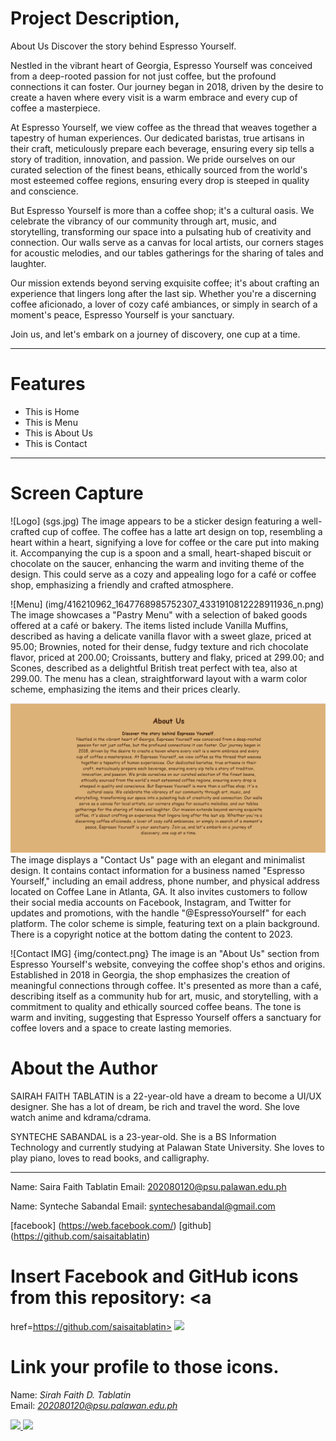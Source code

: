 # Project Description,
About Us
Discover the story behind Espresso Yourself.

Nestled in the vibrant heart of Georgia, Espresso Yourself was conceived from a deep-rooted passion for not just coffee, but the profound connections it can foster. Our journey began in 2018, driven by the desire to create a haven where every visit is a warm embrace and every cup of coffee a masterpiece.

At Espresso Yourself, we view coffee as the thread that weaves together a tapestry of human experiences. Our dedicated baristas, true artisans in their craft, meticulously prepare each beverage, ensuring every sip tells a story of tradition, innovation, and passion. We pride ourselves on our curated selection of the finest beans, ethically sourced from the world's most esteemed coffee regions, ensuring every drop is steeped in quality and conscience.

But Espresso Yourself is more than a coffee shop; it's a cultural oasis. We celebrate the vibrancy of our community through art, music, and storytelling, transforming our space into a pulsating hub of creativity and connection. Our walls serve as a canvas for local artists, our corners stages for acoustic melodies, and our tables gatherings for the sharing of tales and laughter.

Our mission extends beyond serving exquisite coffee; it's about crafting an experience that lingers long after the last sip. Whether you're a discerning coffee aficionado, a lover of cozy café ambiances, or simply in search of a moment's peace, Espresso Yourself is your sanctuary.

Join us, and let's embark on a journey of discovery, one cup at a time.
 ***
# Features
* This is Home
* This is Menu
* This is About Us
* This is Contact
 *** 
# Screen Capture
![Logo] (sgs.jpg)
The image appears to be a sticker design featuring a well-crafted cup of coffee. The coffee has a latte art design on top, resembling a heart within a heart, signifying a love for coffee or the care put into making it. Accompanying the cup is a spoon and a small, heart-shaped biscuit or chocolate on the saucer, enhancing the warm and inviting theme of the design. This could serve as a cozy and appealing logo for a café or coffee shop, emphasizing a friendly and crafted atmosphere.

![Menu] (img/416210962_1647768985752307_4331910812228911936_n.png)
The image showcases a "Pastry Menu" with a selection of baked goods offered at a café or bakery. The items listed include Vanilla Muffins, described as having a delicate vanilla flavor with a sweet glaze, priced at 95.00; Brownies, noted for their dense, fudgy texture and rich chocolate flavor, priced at 200.00; Croissants, buttery and flaky, priced at 299.00; and Scones, described as a delightful British treat perfect with tea, also at 299.00. The menu has a clean, straightforward layout with a warm color scheme, emphasizing the items and their prices clearly.

![About Us](img/416361370_1056353202301411_6582424725058571047_n.png)
The image displays a "Contact Us" page with an elegant and minimalist design. It contains contact information for a business named "Espresso Yourself," including an email address, phone number, and physical address located on Coffee Lane in Atlanta, GA. It also invites customers to follow their social media accounts on Facebook, Instagram, and Twitter for updates and promotions, with the handle "@EspressoYourself" for each platform. The color scheme is simple, featuring text on a plain background. There is a copyright notice at the bottom dating the content to 2023.

![Contact IMG] {img/contect.png}
The image is an "About Us" section from Espresso Yourself's website, conveying the coffee shop's ethos and origins. Established in 2018 in Georgia, the shop emphasizes the creation of meaningful connections through coffee. It's presented as more than a café, describing itself as a community hub for art, music, and storytelling, with a commitment to quality and ethically sourced coffee beans. The tone is warm and inviting, suggesting that Espresso Yourself offers a sanctuary for coffee lovers and a space to create lasting memories.

# About the Author
SAIRAH FAITH TABLATIN is a 22-year-old have a dream to become a UI/UX designer. She has a lot of dream, be rich and travel the word. She love watch anime and kdrama/cdrama.

SYNTECHE SABANDAL is a 23-year-old. She is a BS Information Technology and currently studying at Palawan State University. She loves to play piano, loves to read books, and calligraphy.
 ***

 Name: Saira Faith Tablatin
 Email: 202080120@psu.palawan.edu.ph

 Name: Synteche Sabandal
 Email: syntechesabandal@gmail.com

 [facebook] (https://web.facebook.com/)
 [github] (https://github.com/saisaitablatin)

 # Insert Facebook and GitHub icons from this repository: <a
href=https://github.com/saisaitablatin>
<img src = "https://github.com/gauravghongde/social-icons/blob/master/PNG/Black/Facebook_black.png?raw=true" width="50">

# Link your profile to those icons.
Name: *Sirah Faith D. Tablatin*  
Email: *202080120@psu.palawan.edu.ph*

<a
href=https://github.com/saisaitablatin>
<img src = "https://github.com/gauravghongde/social-icons/blob/master/PNG/Black/Facebook_black.png?raw=true" width="50"> <a
href=https://github.com/Aborot11>
<img src = "https://github.com/gauravghongde/social-icons/blob/master/PNG/Black/Github_black.png?raw=true" width="50">